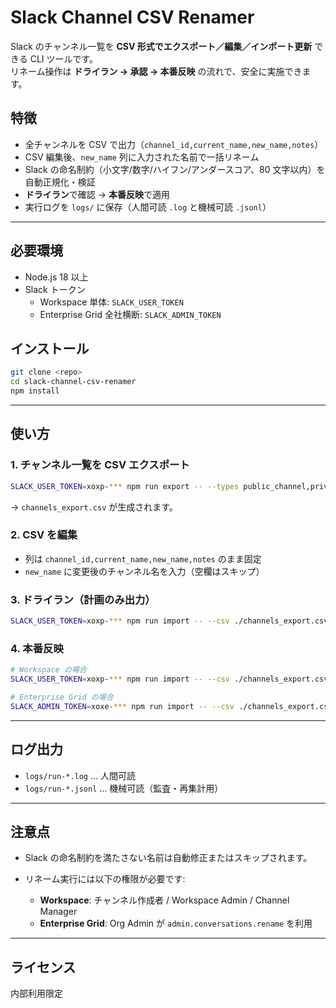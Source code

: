 # Slack Channel CSV Renamer

Slack のチャンネル一覧を **CSV 形式でエクスポート／編集／インポート更新** できる CLI ツールです。  
リネーム操作は **ドライラン → 承認 → 本番反映** の流れで、安全に実施できます。

## 特徴
- 全チャンネルを CSV で出力（`channel_id,current_name,new_name,notes`）
- CSV 編集後、`new_name` 列に入力された名前で一括リネーム
- Slack の命名制約（小文字/数字/ハイフン/アンダースコア、80 文字以内）を自動正規化・検証
- **ドライラン**で確認 → **本番反映**で適用
- 実行ログを `logs/` に保存（人間可読 `.log` と機械可読 `.jsonl`）

---

## 必要環境
- Node.js 18 以上
- Slack トークン
  - Workspace 単体: `SLACK_USER_TOKEN`  
  - Enterprise Grid 全社横断: `SLACK_ADMIN_TOKEN`

## インストール
```bash
git clone <repo>
cd slack-channel-csv-renamer
npm install
````

---

## 使い方

### 1. チャンネル一覧を CSV エクスポート

```bash
SLACK_USER_TOKEN=xoxp-*** npm run export -- --types public_channel,private_channel --out ./channels_export.csv
```

→ `channels_export.csv` が生成されます。

### 2. CSV を編集

* 列は `channel_id,current_name,new_name,notes` のまま固定
* `new_name` に変更後のチャンネル名を入力（空欄はスキップ）

### 3. ドライラン（計画のみ出力）

```bash
SLACK_USER_TOKEN=xoxp-*** npm run import -- --csv ./channels_export.csv
```

### 4. 本番反映

```bash
# Workspace の場合
SLACK_USER_TOKEN=xoxp-*** npm run import -- --csv ./channels_export.csv --apply

# Enterprise Grid の場合
SLACK_ADMIN_TOKEN=xoxe-*** npm run import -- --csv ./channels_export.csv --apply --admin
```

---

## ログ出力

* `logs/run-*.log` … 人間可読
* `logs/run-*.jsonl` … 機械可読（監査・再集計用）

---

## 注意点

* Slack の命名制約を満たさない名前は自動修正またはスキップされます。
* リネーム実行には以下の権限が必要です:

  * **Workspace**: チャンネル作成者 / Workspace Admin / Channel Manager
  * **Enterprise Grid**: Org Admin が `admin.conversations.rename` を利用

---

## ライセンス

内部利用限定